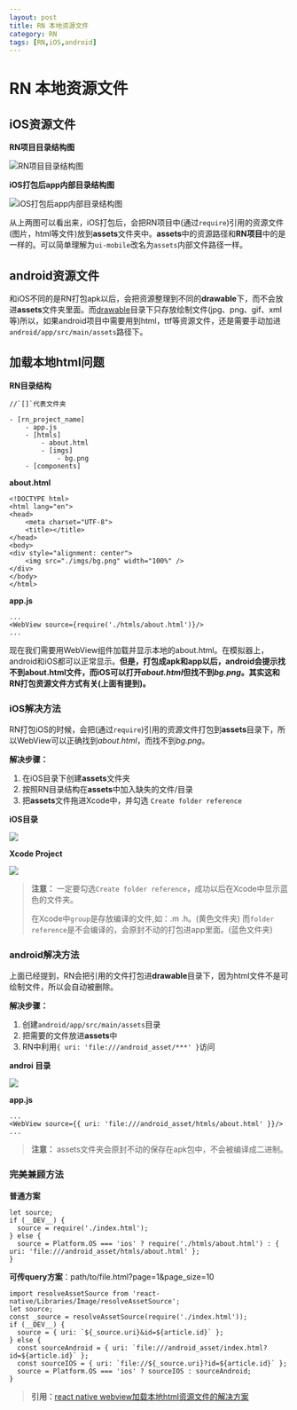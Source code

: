 ```yaml
---
layout: post
title: RN 本地资源文件
category: RN
tags: [RN,iOS,android]
---
```


# RN 本地资源文件

## iOS资源文件

**RN项目目录结构图**

![RN项目目录结构图](https://ws1.sinaimg.cn/large/962a6dfegy1fi5dzr5lvlj20b40bjq50.jpg)

**iOS打包后app内部目录结构图**

![iOS打包后app内部目录结构图](https://ws1.sinaimg.cn/large/962a6dfegy1fi5dzrbvlmj20b407rwgw.jpg)

从上两图可以看出来，iOS打包后，会把RN项目中(通过`require`)引用的资源文件(图片，html等文件)放到**assets**文件夹中。**assets**中的资源路径和**RN项目**中的是一样的。可以简单理解为`ui-mobile`改名为`assets`内部文件路径一样。

## android资源文件

和iOS不同的是RN打包apk以后，会把资源整理到不同的**drawable**下，而不会放进**assets**文件夹里面。而[drawable](https://developer.android.com/guide/topics/resources/drawable-resource.html?hl=zh-cn#Bitmap)目录下只存放绘制文件(jpg、png、gif、xml等)所以，如果android项目中需要用到html，ttf等资源文件，还是需要手动加进`android/app/src/main/assets`路径下。

## 加载本地html问题

**RN目录结构**

~~~
//`[]`代表文件夹

- [rn_project_name]
    - app.js
    - [htmls]
        - about.html
        - [imgs]
            - bg.png
    - [components]
~~~

**about.html**

~~~
<!DOCTYPE html>
<html lang="en">
<head>
    <meta charset="UTF-8">
    <title></title>
</head>
<body>
<div style="alignment: center">
    <img src="./imgs/bg.png" width="100%" />
</div>
</body>
</html>
~~~

**app.js**

~~~
...
<WebView source={require('./htmls/about.html')}/>
...
~~~

现在我们需要用WebView组件加载并显示本地的about.html。在模拟器上，android和iOS都可以正常显示。**但是，打包成apk和app以后，android会提示找不到about.html文件，而iOS可以打开*about.html*但找不到*bg.png*。其实这和RN打包资源文件方式有关(上面有提到)。**

### iOS解决方法

RN打包iOS的时候，会把(通过`require`)引用的资源文件打包到**assets**目录下，所以WebView可以正确找到*about.html*，而找不到*bg.png*。

**解决步骤：**

1. 在iOS目录下创建**assets**文件夹
2. 按照RN目录结构在**assets**中加入缺失的文件/目录
3. 把**assets**文件拖进Xcode中，并勾选 `Create folder reference`

**iOS目录**

![](https://ws1.sinaimg.cn/mw690/962a6dfegy1fi5ieydk3dj21jf08c0vb.jpg)

**Xcode Project**

![](https://ws1.sinaimg.cn/mw690/962a6dfegy1fi5ieyatkyj20ay08cwg8.jpg)

> **注意：**
> 一定要勾选`Create folder reference`，成功以后在Xcode中显示蓝色的文件夹。
> 
> 在Xcode中`group`是存放编译的文件,如：.m .h。(黄色文件夹)
> 而`folder reference`是不会编译的，会原封不动的打包进app里面。(蓝色文件夹)

### android解决方法

上面已经提到，RN会把引用的文件打包进**drawable**目录下，因为html文件不是可绘制文件，所以会自动被删除。

**解决步骤：**

1. 创建`android/app/src/main/assets`目录
2. 把需要的文件放进**assets**中
3. RN中利用`{ uri: 'file:///android_asset/***' }`访问

**androi 目录**

![](https://ws1.sinaimg.cn/mw690/962a6dfegy1fi5ius8dv7j20bv08c0ty.jpg)

**app.js**

~~~
...
<WebView source={{ uri: 'file:///android_asset/htmls/about.html' }}/>
...
~~~

>**注意：**
>assets文件夹会原封不动的保存在apk包中，不会被编译成二进制。

### 完美兼顾方法

**普通方案**

~~~
let source;
if (__DEV__) {
  source = require('./index.html');
} else {
  source = Platform.OS === 'ios' ? require('./htmls/about.html') : { uri: 'file:///android_asset/htmls/about.html' };
}
~~~

**可传query方案**：path/to/file.html?page=1&page_size=10

~~~
import resolveAssetSource from 'react-native/Libraries/Image/resolveAssetSource';
let source;
const _source = resolveAssetSource(require('./index.html'));
if (__DEV__) {
  source = { uri: `${_source.uri}&id=${article.id}` };
} else {
  const sourceAndroid = { uri: `file:///android_asset/index.html?id=${article.id}` };
  const sourceIOS = { uri: `file://${_source.uri}?id=${article.id}` };
  source = Platform.OS === 'ios' ? sourceIOS : sourceAndroid;
}
~~~

> **引用：**[react native webview加载本地html资源文件的解决方案](https://blog.jeepeng.com/2017/03/16/react-native-webview-load-from-device-local-file-system/)

